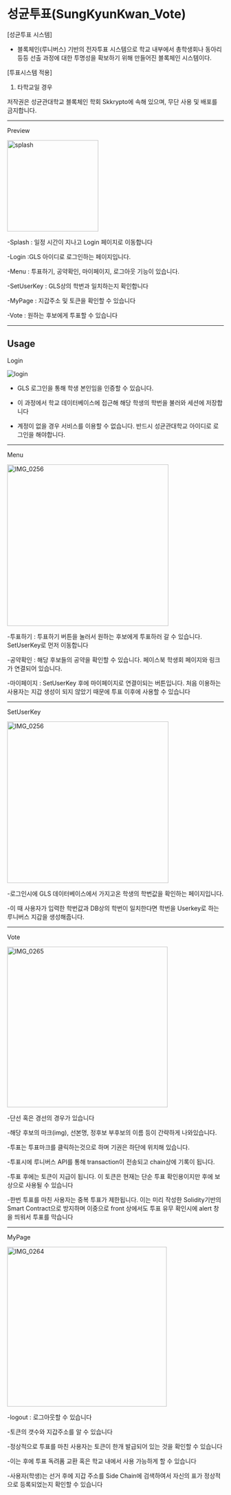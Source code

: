 # 성균투표(SungKyunKwan_Vote)

[성균투표 시스템]

- 블록체인(루니버스) 기반의 전자투표 시스템으로 학교 내부에서 총학생회나 동아리 등등 선출 과정에 대한 투명성을 확보하기 위해 만들어진 블록체인 시스템이다. 

[투표시스템 적용]

1. 타학교일 경우

저작권은 성균관대학교 블록체인 학회 Skkrypto에 속해 있으며, 무단 사용 및 배포를 금지합니다.

-------------------
Preview

<img width="212" alt="splash" src="https://user-images.githubusercontent.com/51280827/77818530-7dae1000-7116-11ea-8046-948acc7ae2c0.png">

-Splash : 일정 시간이 지나고 Login 페이지로 이동합니다

-Login :GLS 아이디로 로그인하는 페이지입니다.

-Menu : 투표하기, 공약확인, 마이페이지, 로그아웃 기능이 있습니다.

-SetUserKey : GLS상의 학번과 일치하는지 확인합니다

-MyPage : 지갑주소 및 토큰을 확인할 수 있습니다

-Vote : 원하는 후보에게 투표할 수 있습니다

-----------------
Usage
------------------
Login

![login](https://user-images.githubusercontent.com/51280827/77818531-80a90080-7116-11ea-9496-2a37b4ced3cc.png)

- GLS 로그인을 통해 학생 본인임을 인증할 수 있습니다. 

- 이 과정에서 학교 데이터베이스에 접근해 해당 학생의 학번을 불러와 세션에 저장합니다

- 계정이 없을 경우 서비스를 이용할 수 없습니다. 반드시 성균관대학교 아이디로 로그인을 해야합니다.

---------------------
Menu

<img width="375" alt="IMG_0256" src="https://user-images.githubusercontent.com/52766951/80988892-1b5fd200-8e6f-11ea-8ec7-599ccbb1fbc8.PNG">

-투표하기 : 투표하기 버튼을 눌러서 원하는 후보에게 투표하러 갈 수 있습니다. SetUserKey로 먼저 이동합니다

-공약확인 : 해당 후보들의 공약을 확인할 수 있습니다. 페이스북 학생회 페이지와 링크가 연결되어 있습니다.

-마이페이지 : SetUserKey 후에 마이페이지로 연결이되는 버튼입니다. 처음 이용하는 사용자는 지갑 생성이 되지 않았기 때문에 투표 이후에 사용할 수 있습니다

-----------------
SetUserKey

<img width="375" alt="IMG_0256" src="https://user-images.githubusercontent.com/52766951/80989237-a04aeb80-8e6f-11ea-822f-41d90b1ebb32.PNG">

-로그인시에 GLS 데이터베이스에서 가지고온 학생의 학번값을 확인하는 페이지입니다. 

-이 때 사용자가 입력한 학번값과 DB상의 학번이 일치한다면 학번을 Userkey로 하는 루니버스 지갑을 생성해줍니다.

---------------
Vote

<img width="373" alt="IMG_0265" src="https://user-images.githubusercontent.com/52766951/80989317-bfe21400-8e6f-11ea-8f1d-82753ee37454.PNG">


-단선 혹은 경선의 경우가 있습니다

-해당 후보의 마크(img), 선본명, 정후보 부후보의 이름 등이 간략하게 나와있습니다.

-투표는 투표마크를 클릭하는것으로 하며 기권은 하단에 위치해 있습니다.

-투표시에 루니버스 API를 통해 transaction이 전송되고 chain상에 기록이 됩니다. 

-투표 후에는 토큰이 지급이 됩니다. 이 토큰은 현재는 단순 투표 확인용이지만 후에 보상으로 사용될 수 있습니다

-한번 투표를 마친 사용자는 중복 투표가 제한됩니다. 이는 미리 작성한 Solidity기반의 Smart Contract으로 방지하며 이중으로 front 상에서도 투표 유무 확인시에 alert 창을 띄워서 투표를 막습니다

--------------
MyPage

<img width="371" alt="IMG_0264" src="https://user-images.githubusercontent.com/52766951/80989412-dbe5b580-8e6f-11ea-8688-ef61011466e6.PNG">

-logout : 로그아웃할 수 있습니다

-토큰의 갯수와 지갑주소를 알 수 있습니다

-정상적으로 투표를 마친 사용자는 토큰이 한개 발급되어 있는 것을 확인할 수 있습니다

-이는 후에 투표 독려품 교환 혹은 학교 내에서 사용 가능하게 할 수 있습니다

-사용자(학생)는 선거 후에 지갑 주소를 Side Chain에 검색하여서 자신의 표가 정상적으로 등록되었는지 확인할 수 있습니다
